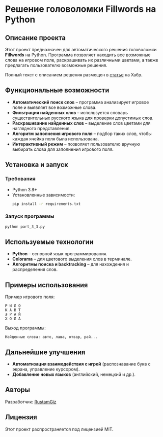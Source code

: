 # Решение головоломки Fillwords на Python

## Описание проекта

Этот проект предназначен для автоматического решения головоломки **Fillwords** на Python. Программа позволяет находить все возможные слова на игровом поле, раскрашивать их различными цветами, а также предлагать пользователю возможные решения.

Полный текст с описанием решения размещен в [статье](https://habr.com/ru/articles/885008/) на Хабр.

## Функциональные возможности

- **Автоматический поиск слов** – программа анализирует игровое поле и выявляет все возможные слова.
- **Фильтрация найденных слов** – используется словарь существительных русского языка для проверки допустимых слов.
- **Раскрашивание найденных слов** – выделение слов цветами для наглядного представления.
- **Алгоритм заполнения игрового поля** – подбор таких слов, чтобы каждая ячейка поля была использована.
- **Интерактивный режим** – позволяет пользователю вручную выбирать слова для заполнения игрового поля.

## Установка и запуск

### Требования
- Python 3.8+
- Установленные зависимости:
  ```sh
  pip install -r requirements.txt
  ```

### Запуск программы
```sh
python part_3_3.py
```

## Используемые технологии
- **Python** – основной язык программирования.
- **Colorama** – для цветового выделения слов в терминале.
- **Алгоритмы поиска и backtracking** – для нахождения и распределения слов.

## Примеры использования
Пример игрового поля:
```
Р И Л О  
К А В Т  
Э Р А Й  
Х О Л А  
```
Выход программы:
```
Найденные слова: авто, лава, отвар, рай...
```

## Дальнейшие улучшения
- **Автоматизация взаимодействия с игрой** (распознавание букв с экрана, управление курсором).
- **Добавление новых языков** (английский, немецкий и др.).

## Авторы
Разработчик: [RustamGiz](https://github.com/RustamGiz)

## Лицензия
Этот проект распространяется под лицензией MIT.

